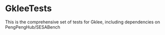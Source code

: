 # GkleeTests
This is the comprehensive set of tests for Gklee, including dependencies on PengPengHub/SESABench

